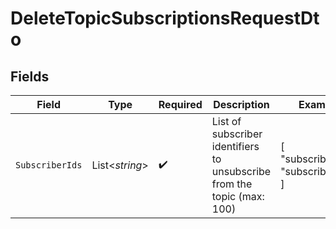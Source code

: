 # DeleteTopicSubscriptionsRequestDto


## Fields

| Field                                                                   | Type                                                                    | Required                                                                | Description                                                             | Example                                                                 |
| ----------------------------------------------------------------------- | ----------------------------------------------------------------------- | ----------------------------------------------------------------------- | ----------------------------------------------------------------------- | ----------------------------------------------------------------------- |
| `SubscriberIds`                                                         | List<*string*>                                                          | :heavy_check_mark:                                                      | List of subscriber identifiers to unsubscribe from the topic (max: 100) | [<br/>"subscriberId1",<br/>"subscriberId2"<br/>]                        |